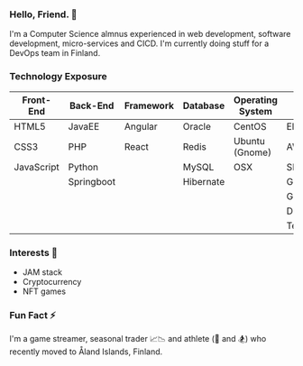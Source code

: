 ### Hello, Friend. 👋 
I'm a Computer Science almnus experienced in web development, software development, micro-services and CICD. I'm currently doing stuff for a DevOps team in Finland.

### Technology Exposure
| Front-End | Back-End | Framework | Database | Operating System | Other(s) |
| --- | --- | --- | --- | --- | --- |
| HTML5 | JavaEE | Angular | Oracle | CentOS | Elasticsearch |
| CSS3 | PHP | React | Redis | Ubuntu (Gnome) | AWS |
| JavaScript | Python  | | MySQL | OSX | Shell scripts |
| | Springboot |  | Hibernate |  | Github |
| | |  |  |  | Gitlab |
| | |  |  |  | Docker |
| | |  |  |  | Terraform |

### Interests 🤔
- JAM stack
- Cryptocurrency
- NFT games

### Fun Fact ⚡ 
I'm a game streamer, seasonal trader 📈📉 and athlete (🏀  and 🏂) who recently moved to Åland Islands, Finland.

<!---
hmenorjr/hmenorjr is a ✨ special ✨ repository because its `README.md` (this file) appears on your GitHub profile.
You can click the Preview link to take a look at your changes.
--->
